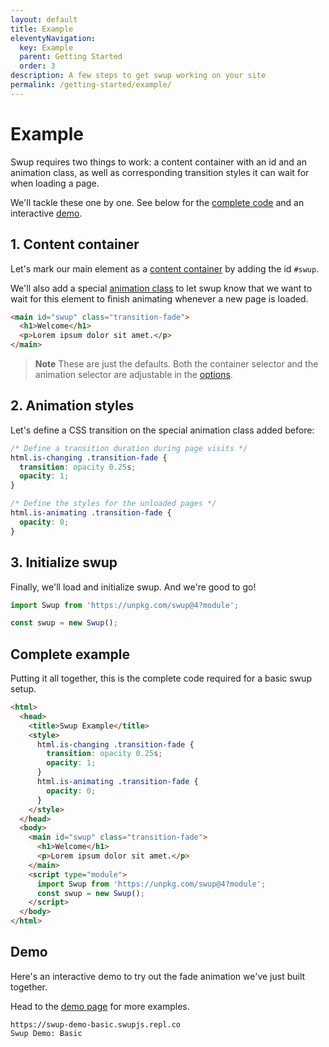 ```yaml
---
layout: default
title: Example
eleventyNavigation:
  key: Example
  parent: Getting Started
  order: 3
description: A few steps to get swup working on your site
permalink: /getting-started/example/
---
```


# Example

Swup requires two things to work: a content container with an id and an animation class, as well
as corresponding transition styles it can wait for when loading a page.

We'll tackle these one by one. See below for the [complete code](#complete-example) and an
interactive [demo](#demo).

## 1. Content container

Let's mark our main element as a [content container](/options/#containers) by adding the id `#swup`.

We'll also add a special [animation class](/options/#animationselector) to let swup know that we
want to wait for this element to finish animating whenever a new page is loaded.

```html
<main id="swup" class="transition-fade">
  <h1>Welcome</h1>
  <p>Lorem ipsum dolor sit amet.</p>
</main>
```

> **Note** These are just the defaults. Both the container selector and the animation selector are
adjustable in the [options](/options/).

## 2. Animation styles

Let's define a CSS transition on the special animation class added before:

```css
/* Define a transition duration during page visits */
html.is-changing .transition-fade {
  transition: opacity 0.25s;
  opacity: 1;
}

/* Define the styles for the unloaded pages */
html.is-animating .transition-fade {
  opacity: 0;
}
```

## 3. Initialize swup

Finally, we'll load and initialize swup. And we're good to go!

```javascript
import Swup from 'https://unpkg.com/swup@4?module';

const swup = new Swup();
```

## Complete example

Putting it all together, this is the complete code required for a basic swup setup.

```html
<html>
  <head>
    <title>Swup Example</title>
    <style>
      html.is-changing .transition-fade {
        transition: opacity 0.25s;
        opacity: 1;
      }
      html.is-animating .transition-fade {
        opacity: 0;
      }
    </style>
  </head>
  <body>
    <main id="swup" class="transition-fade">
      <h1>Welcome</h1>
      <p>Lorem ipsum dolor sit amet.</p>
    </main>
    <script type="module">
      import Swup from 'https://unpkg.com/swup@4?module';
      const swup = new Swup();
    </script>
  </body>
</html>
```

## Demo

Here's an interactive demo to try out the fade animation we've just built together.

Head to the [demo page](/getting-started/demos/) for more examples.

```repl
https://swup-demo-basic.swupjs.repl.co
Swup Demo: Basic
```
